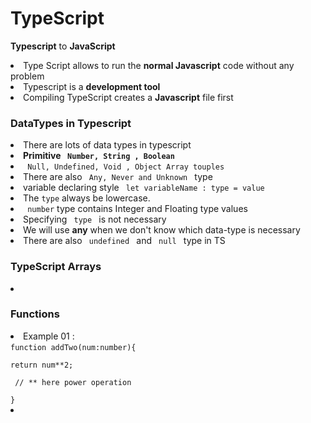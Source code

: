 # TypeScript
<b> Typescript</b> to <b> JavaScript </b><br>
<li> Type Script allows to run the <b> normal Javascript</b> code without any problem
<li> Typescript is a <b>development tool</b> 
<li> Compiling TypeScript creates a <b> Javascript</b> file first
<h3> DataTypes in Typescript </h3>
<li> There are lots of data types in typescript 
<li> <b>Primitive <code> Number, String , Boolean </code></b>
<li> <code> Null, Undefined, Void , Object Array touples </code>
<li> There are also <code> Any, Never and Unknown </code> type
<li> variable declaring style <code> let variableName : type = value</code>
<li> The <code>type</code> always be lowercase.
<li> <code> number</code> type contains Integer and Floating type values 
<li> Specifying <code> type </code> is not necessary 
<li> We will use <b> any</b> when we don't know which data-type is necessary
<li> There are also <code> undefined </code> and <code> null </code> type in TS
<h3> TypeScript Arrays </h3>
<li>
<h3> Functions</h3>
<li> Example 01 :<br> <code>function addTwo(num:number){
    <br>return num**2;
   <br> // ** here power operation 
<br>}</code>
<li>